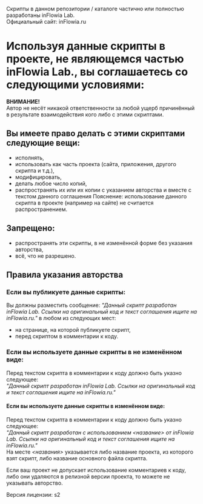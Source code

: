 Скрипты в данном репозитории / каталоге частично или полностью разработаны inFlowia Lab.  
Официальный сайт: inFlowia.ru  

# Используя данные скрипты в проекте, не являющемся частью inFlowia Lab., вы соглашаетесь со следующими условиями:  

**ВНИМАНИЕ!**  
Автор не несёт никакой ответственности за любой ущерб причинённый в результате взаимодействия кого либо с этими скриптами.  

## Вы имеете право делать с этими скриптами следующие вещи:  
+ исполнять,  
+ использовать как часть проекта (сайта, приложения, другого скрипта и т.д.),  
+ модифицировать,  
+ делать любое число копий,  
+ распространять их или их копии с указанием авторства и вместе с текстом данного соглашения
Пояснение: использование данного скрипта в проекте (например на сайте) не считается распространением.

## Запрещено:  
- распространять эти скрипты, в не изменённой форме без указания авторства,  
- всё, что не разрешено.  


## Правила указания авторства  
### Если вы публикуете данные скрипты:  
Вы должны разместить сообщение: *"Данный скрипт разработан inFlowia Lab. Ссылки на оригинальный код и текст соглашения ищите на inFlowia.ru."* в любом из следующих мест:   
- на странице, на которой публикуете скрипт,  
- перед скриптом в комментарии к коду.  

### Если вы используете данные скрипты в не изменённом виде:  
Перед текстом скрипта в комментарии к коду должно быть указно следующее:  
*"Данный скрипт разработан inFlowia Lab. Ссылки на оригинальный код и текст соглашения ищите на inFlowia.ru."*  

#### Если вы используете данные скрипты в изменённом виде:  
Перед текстом скрипта в комментарии к коду должно быть указно следующее:  
*"Данный скрипт разработан с использованием <название> от inFlowia Lab. Ссылки на оригинальный код и текст соглашения ищите на inFlowia.ru."*  
На месте *<названия>* указывается либо название проекта, из которого взят скрипт, либо название основного файла скрипта.  

Если ваш проект не допускает использование комментариев к коду, либо они удаляются в релизной версии проекта, то можете не указывать авторство.

Версия лицензии: s2
